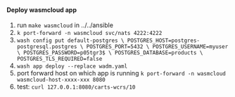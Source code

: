 #### Deploy wasmcloud app
1. run `make wasmcloud` in ../../ansible
2. `k port-forward -n wasmcloud svc/nats 4222:4222` 
3. `wash config put default-postgres \
    POSTGRES_HOST=postgres-postgresql.postgres \
    POSTGRES_PORT=5432 \
    POSTGRES_USERNAME=myuser \
    POSTGRES_PASSWORD=p05tgr3$ \
    POSTGRES_DATABASE=products \
    POSTGRES_TLS_REQUIRED=false
    `
4. `wash app deploy --replace wadm.yaml`
5. port forward host on which app is running `k port-forward -n wasmcloud wasmcloud-host-xxxx-xxx 8080`
5. test: `curl 127.0.0.1:8080/carts-wcrs/10`